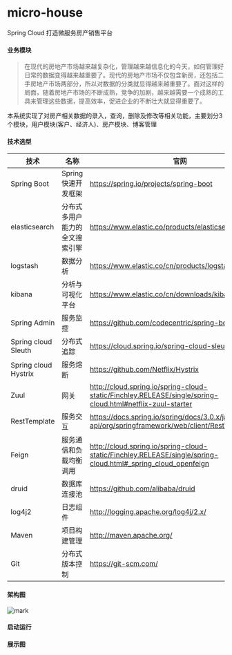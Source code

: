 # micro-house
Spring Cloud 打造微服务房产销售平台

#### 业务模块
> 在现代的房地产市场越来越复杂化，管理越来越信息化的今天，如何管理好日常的数据变得越来越重要了。现代的房地产市场不仅包含新房，还包括二手房地产市场两部分，所以对数据的分类就显得越来越重要了。面对这样的局面，随着房地产市场的不断成熟，竞争的加剧，越来越需要一个成熟的工具来管理这些数据，提高效率，促进企业的不断壮大就显得重要了。

本系统实现了对房产相关数据的录入，查询，删除及修改等相关功能，主要划分3个模块，用户模块(客户、经济人)、房产模块、博客管理


#### 技术选型
技术 | 名称 | 官网
---|---|---
Spring Boot | Spring快速开发框架 | 	https://spring.io/projects/spring-boot
elasticsearch | 分布式多用户能力的全文搜索引擎 | https://www.elastic.co/products/elasticsearch
logstash | 数据分析 | https://www.elastic.co/cn/products/logstash
kibana | 分析与可视化平台 | https://www.elastic.co/cn/downloads/kibana
Spring Admin  | 服务监控 | https://github.com/codecentric/spring-boot-admin
Spring cloud Sleuth | 分布式追踪 | https://cloud.spring.io/spring-cloud-sleuth/
Spring cloud Hystrix | 服务熔断 | https://github.com/Netflix/Hystrix
Zuul | 网关 | http://cloud.spring.io/spring-cloud-static/Finchley.RELEASE/single/spring-cloud.html#netflix-zuul-starter
RestTemplate | 服务交互 | https://docs.spring.io/spring/docs/3.0.x/javadoc-api/org/springframework/web/client/RestTemplate.html
Feign | 服务通信和负载均衡调用 | http://cloud.spring.io/spring-cloud-static/Finchley.RELEASE/single/spring-cloud.html#_spring_cloud_openfeign
druid | 数据库连接池 | https://github.com/alibaba/druid
log4j2 | 日志组件 | http://logging.apache.org/log4j/2.x/
Maven | 项目构建管理 | http://maven.apache.org/
Git | 分布式版本控制 | https://git-scm.com/


#### 架构图
![mark](http://upload.i20forever.cn/blog/20190120/Px3fXwPnOSoI.png?imageslim)

#### 启动运行


#### 展示图
